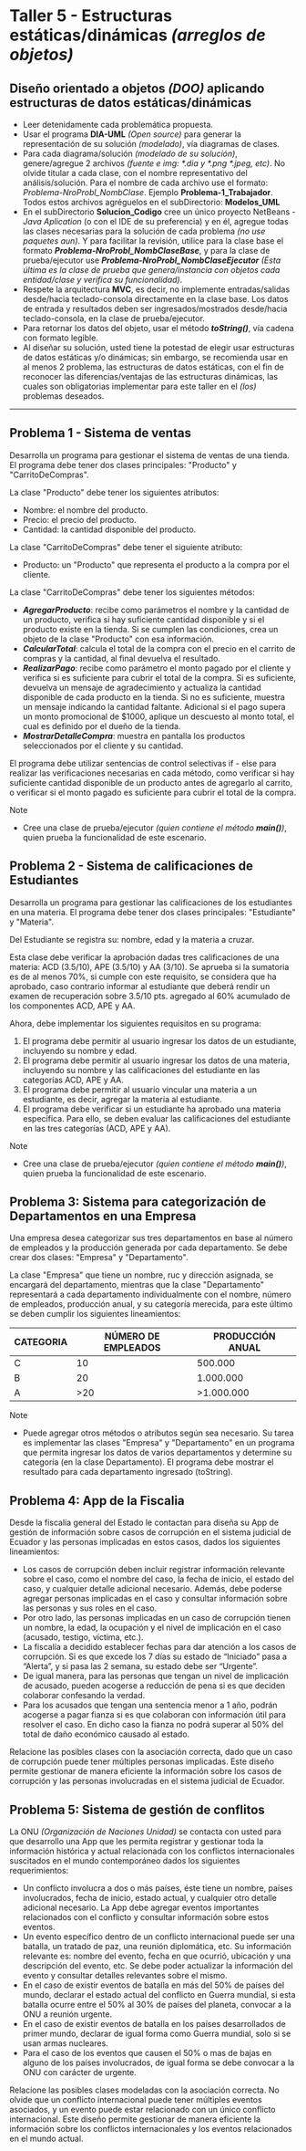 # Taller 5 - Estructuras estáticas/dinámicas _(arreglos de objetos)_

## Diseño orientado a objetos _(DOO)_ aplicando estructuras de datos estáticas/dinámicas 

* Leer detenidamente cada problemática propuesta.
* Usar el programa **DIA-UML** _(Open source)_ para generar la representación de su solución _(modelado)_, vía diagramas de clases.
* Para cada diagrama/solución _(modelado de su solución)_, genere/agregue 2 archivos _(fuente e img: \*.dia y \*.png \*.jpeg, etc)_. No olvide titular a cada clase, con el nombre representativo del análisis/solución. Para el nombre de cada archivo use el formato: _Problema-NroProbl_NombClase_. Ejemplo **Problema-1_Trabajador**. Todos estos archivos agréguelos en el subDirectorio: **Modelos_UML**
* En el subDirectorio **Solucion_Codigo** cree un único proyecto NetBeans - _Java Aplication_ (o con el IDE de su preferencia) y en él, agregue todas las clases necesarias para la solución de cada problema _(no use paquetes aun)_. Y para facilitar la revisión, utilice para la clase base el formato _**Problema-NroProbl_NombClaseBase**_, y para la clase de prueba/ejecutor use _**Problema-NroProbl_NombClaseEjecutor**_ _(Ésta última es la clase de prueba que genera/instancia con objetos cada entidad/clase y verifica su funcionalidad)_. 
* Respete la arquitectura **MVC**, es decir, no implemente entradas/salidas desde/hacia teclado-consola directamente en la clase base. Los datos de entrada y resultados deben ser ingresados/mostrados desde/hacia teclado-consola, en la clase de prueba/ejecutor.
* Para retornar los datos del objeto, usar el método _**toString()**_, vía cadena con formato legible. 
* Al diseñar su solución, usted tiene la potestad de elegir usar estructuras de datos estáticas y/o dinámicas; sin embargo, se recomienda usar en al menos 2 problema, las estructuras de datos estáticas, con el fin de reconocer las diferencias/ventajas de las estructuras dinámicas, las cuales son obligatorias implementar para este taller en el _(los)_ problemas deseados. 
___

## Problema 1 - Sistema de ventas

Desarrolla un programa para gestionar el sistema de ventas de una tienda. El programa debe tener dos clases principales: "Producto" y "CarritoDeCompras".

La clase "Producto" debe tener los siguientes atributos:

- Nombre: el nombre del producto.
- Precio: el precio del producto.
- Cantidad: la cantidad disponible del producto.

La clase "CarritoDeCompras" debe tener el siguiente atributo:

- Producto: un "Producto" que representa el producto a la compra por el cliente.

La clase "CarritoDeCompras" debe tener los siguientes métodos:

- _**AgregarProducto**_: recibe como parámetros el nombre y la cantidad de un producto, verifica si hay suficiente cantidad disponible y si el producto existe en la tienda. Si se cumplen las condiciones, crea un objeto de la clase "Producto" con esa información.
- _**CalcularTotal**_: calcula el total de la compra con el precio en el carrito de compras y la cantidad, al final devuelva el resultado.
- _**RealizarPago**_: recibe como parámetro el monto pagado por el cliente y verifica si es suficiente para cubrir el total de la compra. Si es suficiente, devuelva un mensaje de agradecimiento y actualiza la cantidad disponible de cada producto en la tienda. Si no es suficiente, muestra un mensaje indicando la cantidad faltante. Adicional si el pago supera un monto promocional de $1000, aplique un descuesto al monto total, el cual es definido por el dueño de la tienda.
- _**MostrarDetalleCompra**_: muestra en pantalla los productos seleccionados por el cliente y su cantidad.

El programa debe utilizar sentencias de control selectivas if - else para realizar las verificaciones necesarias en cada método, como verificar si hay suficiente cantidad disponible de un producto antes de agregarlo al carrito, o verificar si el monto pagado es suficiente para cubrir el total de la compra.

> [!Note]
> - Cree una clase de prueba/ejecutor _(quien contiene el método **main()**)_, quien prueba la funcionalidad de este escenario. 

## Problema 2 - Sistema de calificaciones de Estudiantes

Desarrolla un programa para gestionar las calificaciones de los estudiantes en una materia. El programa debe tener dos clases principales: "Estudiante" y "Materia".

Del Estudiante se registra su: nombre, edad y la materia a cruzar. 

Esta clase debe verificar la aprobación dadas tres calificaciones de una materia: ACD (3.5/10), APE (3.5/10) y AA (3/10). Se aprueba si la sumatoria es de al menos 70%, si cumple con este requisito, se considera que ha aprobado, caso contrario informar al estudiante que deberá rendir un examen de recuperación sobre 3.5/10 pts. agregado al 60% acumulado de los componentes ACD, APE y AA.

Ahora, debe implementar los siguientes requisitos en su programa:
1. El programa debe permitir al usuario ingresar los datos de un estudiante, incluyendo su nombre y edad.
2. El programa debe permitir al usuario ingresar los datos de una materia, incluyendo su nombre y las calificaciones del estudiante en las categorías ACD, APE y AA.
3. El programa debe permitir al usuario vincular una materia a un estudiante, es decir, agregar la materia al estudiante.
4. El programa debe verificar si un estudiante ha aprobado una materia específica. Para ello, se deben evaluar las calificaciones del estudiante en las tres categorías (ACD, APE y AA). 

> [!Note]
> - Cree una clase de prueba/ejecutor _(quien contiene el método **main()**)_, quien prueba la funcionalidad de este escenario. 

## Problema 3: Sistema para categorización de Departamentos en una Empresa

Una empresa desea categorizar sus tres departamentos en base al número de empleados y la producción generada por cada departamento. Se debe crear dos clases: "Empresa" y "Departamento".

La clase "Empresa" que tiene un nombre, ruc y dirección asignada, se encargará del departamento, mientras que la clase "Departamento" representará a cada departamento individualmente con el nombre, número de empleados, producción anual, y su categoría merecida, para este último se deben cumplir los siguientes lineamientos: 

| CATEGORIA     | NÚMERO DE EMPLEADOS | PRODUCCIÓN ANUAL |
| ------------- | ------------------- | ---------------- |
| C             | 10                  | 500.000          |
| B             | 20                  | 1.000.000        |
| A             | >20                 | >1.000.000       |

> [!Note]
> - Puede agregar otros métodos o atributos según sea necesario. Su tarea es implementar las clases "Empresa" y "Departamento" en un programa que permita ingresar los datos de varios departamentos y determine su categoría (en la clase Departamento). El programa debe mostrar el resultado para cada departamento ingresado (toString).

## Problema 4:  App de la Fiscalia

Desde la fiscalía general del Estado le contactan para diseña su App de gestión de información sobre casos de corrupción en el sistema judicial de Ecuador y las personas implicadas en estos casos, dados los siguientes lineamientos:

- Los casos de corrupción deben incluir registrar información relevante sobre el caso, como el nombre del caso, la fecha de inicio, el estado del caso, y cualquier detalle adicional necesario. Además, debe poderse agregar personas implicadas en el caso y consultar información sobre las personas y sus roles en el caso.
- Por otro lado, las personas implicadas en un caso de corrupción tienen un nombre, la edad, la ocupación y el nivel de implicación en el caso (acusado, testigo, víctima, etc.). 
- La fiscalía a decidido establecer fechas para dar atención a los casos de corrupción. Si es que excede los 7 días su estado de “Iniciado” pasa a “Alerta”, y si pasa las 2 semana, su estado debe ser “Urgente”. 
- De igual manera, para las personas que tengan un nivel de implicación de acusado, pueden acogerse a reducción de pena si es que deciden colaborar confesando la verdad.
- Para los acusados que tengan una sentencia menor a 1 año, podrán acogerse a pagar fianza si es que colaboran con información útil para resolver el caso. En dicho caso la fianza no podrá superar al 50% del total de daño económico causado al estado. 

Relacione las posibles clases con la asociación correcta, dado que un caso de corrupción puede tener múltiples personas implicadas. Este diseño permite gestionar de manera eficiente la información sobre los casos de corrupción y las personas involucradas en el sistema judicial de Ecuador. 

## Problema 5: Sistema de gestión de conflitos

La ONU _(Organización de Naciones Unidad)_ se contacta con usted para que desarrollo una App que les permita registrar y gestionar toda la información histórica y actual relacionada con los conflictos internacionales suscitados en el mundo contemporáneo dados los siguientes requerimientos: 

- Un conflicto involucra a dos o más países, éste tiene un nombre, países involucrados, fecha de inicio, estado actual, y cualquier otro detalle adicional necesario. La App debe agregar eventos importantes relacionados con el conflicto y consultar información sobre estos eventos.
- Un evento específico dentro de un conflicto internacional puede ser una batalla, un tratado de paz, una reunión diplomática, etc. Su información relevante es: nombre del evento, fecha en que ocurrió, ubicación y una descripción del evento, etc. Se debe poder actualizar la información del evento y consultar detalles relevantes sobre el mismo.
- En el caso de existir eventos de batalla en más del 50% de países del mundo, declarar el estado actual del conflicto en Guerra mundial, si esta batalla ocurre entre el 50% al 30% de países del planeta, convocar a la ONU a reunión urgente. 
- En el caso de existir eventos de batalla en los países desarrollados de primer mundo, declarar de igual forma como Guerra mundial, solo si se usan armas nucleares. 
- Para el caso de los eventos que causen el 50% o mas de bajas en alguno de los países involucrados, de igual forma se debe convocar a la ONU con carácter de urgente. 

Relacione las posibles clases modeladas con la asociación correcta. No olvide que un conflicto internacional puede tener múltiples eventos asociados, y un evento puede estar relacionado con un único conflicto internacional. Este diseño permite gestionar de manera eficiente la información sobre los conflictos internacionales y los eventos relacionados en el mundo actual.
